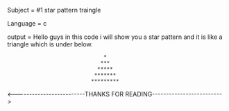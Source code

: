 Subject = #1 star pattern traingle

Language = c

output = Hello guys in this code i will show you a star pattern and it is like a triangle which is under below.

                                   *
                                  ***
                                 *****
                                *******
                               *********
                               
   <-------------------------THANKS FOR READING------------------------->
